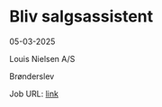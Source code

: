 # Bliv salgsassistent
05-03-2025

Louis Nielsen A/S

Brønderslev

Job URL: [link](https://www.jobindex.dk/jobannonce/reportage/2298/assistent-til-louis-nielsen-broenderselv)


